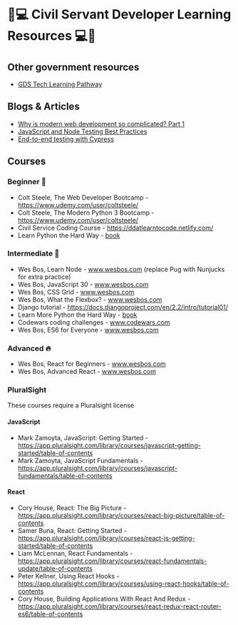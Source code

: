 
# 🔰💻 Civil Servant Developer Learning Resources 💻🔰

## Other government resources

* [GDS Tech Learning Pathway](https://gds-tech-learning-pathway.cloudapps.digital/#learning-pathways-at-gds)

## Blogs & Articles

* [Why is modern web development so complicated? Part 1](https://www.vrk.dev/2019/07/11/why-is-modern-web-development-so-complicated-a-long-yet-hasty-explanation-part-1/)
* [JavaScript and Node Testing Best Practices](https://github.com/goldbergyoni/javascript-testing-best-practices/blob/master/readme.md)
* [End-to-end testing with Cypress](https://youtu.be/VW7SFTE9SPI)

## Courses

### Beginner 👶

* Colt Steele, The Web Developer Bootcamp - https://www.udemy.com/user/coltsteele/
* Colt Steele, The Modern Python 3 Bootcamp - https://www.udemy.com/user/coltsteele/
* Civil Service Coding Course - https://ddatlearntocode.netlify.com/
* Learn Python the Hard Way - [book](https://www.amazon.co.uk/Learn-Python-Hard-Way-Introduction/dp/0134692888/ref=pd_sim_14_2/259-2932589-9826438?_encoding=UTF8&pd_rd_i=0134692888&pd_rd_r=7e445ed2-9d27-4fe9-a993-b80baca3e763&pd_rd_w=CX9la&pd_rd_wg=Vdjwf&pf_rd_p=1b8636ae-4f21-4403-a813-e8849dd46de4&pf_rd_r=0KP9VXVBYZB1Y63ZMKA9&psc=1&refRID=0KP9VXVBYZB1Y63ZMKA9)

### Intermediate 👩

* Wes Bos, Learn Node - www.wesbos.com (replace Pug with Nunjucks for extra practice)
* Wes Bos, JavaScript 30 - www.wesbos.com
* Wes Bos, CSS Grid - www.wesbos.com
* Wes Bos, What the Flexbox? - www.wesbos.com
* Django tutorial - https://docs.djangoproject.com/en/2.2/intro/tutorial01/
* Learn More Python the Hard Way - [book](https://www.amazon.co.uk/Learn-More-Python-Hard-Way/dp/0134123484/ref=pd_bxgy_14_img_2/259-2932589-9826438?_encoding=UTF8&pd_rd_i=0134123484&pd_rd_r=2578a3af-cd09-472e-ab3c-a2d8b83d85df&pd_rd_w=6VY7l&pd_rd_wg=4Ie90&pf_rd_p=7a9d3b22-47b7-4932-be38-57f4219c3325&pf_rd_r=W7QGF06SKXHP5CJAFNXH&psc=1&refRID=W7QGF06SKXHP5CJAFNXH)
* Codewars coding challenges - www.codewars.com 
* Wes Bos, ES6 for Everyone - www.wesbos.com

### Advanced 🔥

* Wes Bos, React for Beginners - www.wesbos.com
* Wes Bos, Advanced React - www.wesbos.com

### PluralSight
These courses require a Pluralsight license

#### JavaScript
* Mark Zamoyta, JavaScript: Getting Started - https://app.pluralsight.com/library/courses/javascript-getting-started/table-of-contents
* Mark Zamoyta, JavaScript Fundamentals - https://app.pluralsight.com/library/courses/javascript-fundamentals/table-of-contents

#### React
* Cory House, React: The Big Picture - https://app.pluralsight.com/library/courses/react-big-picture/table-of-contents
* Samer Buna, React: Getting Started - https://app.pluralsight.com/library/courses/react-js-getting-started/table-of-contents
* Liam McLennan, React Fundamentals - https://app.pluralsight.com/library/courses/react-fundamentals-update/table-of-contents
* Peter Kellner, Using React Hooks - https://app.pluralsight.com/library/courses/using-react-hooks/table-of-contents
* Cory House, Building Applications With React And Redux - https://app.pluralsight.com/library/courses/react-redux-react-router-es6/table-of-contents
